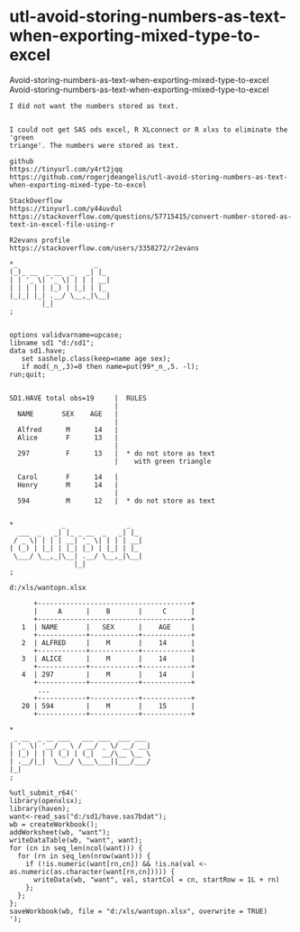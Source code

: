 # utl-avoid-storing-numbers-as-text-when-exporting-mixed-type-to-excel
Avoid-storing-numbers-as-text-when-exporting-mixed-type-to-excel 
    Avoid-storing-numbers-as-text-when-exporting-mixed-type-to-excel                                                
                                                                                                                    
    I did not want the numbers stored as text.                                                                      
                                                                                                                    
                                                                                                                    
    I could not get SAS ods excel, R XLconnect or R xlxs to eliminate the 'green                                    
    triange'. The numbers were stored as text.                                                                      
                                                                                                                    
    github                                                                                                          
    https://tinyurl.com/y4rt2jqq                                                                                    
    https://github.com/rogerjdeangelis/utl-avoid-storing-numbers-as-text-when-exporting-mixed-type-to-excel         
                                                                                                                    
    StackOverflow                                                                                                   
    https://tinyurl.com/y44uvdul                                                                                    
    https://stackoverflow.com/questions/57715415/convert-number-stored-as-text-in-excel-file-using-r                
                                                                                                                    
    R2evans profile                                                                                                 
    https://stackoverflow.com/users/3358272/r2evans                                                                 
                                                                                                                    
    *_                   _                                                                                          
    (_)_ __  _ __  _   _| |_                                                                                        
    | | '_ \| '_ \| | | | __|                                                                                       
    | | | | | |_) | |_| | |_                                                                                        
    |_|_| |_| .__/ \__,_|\__|                                                                                       
            |_|                                                                                                     
    ;                                                                                                               
                                                                                                                    
                                                                                                                    
    options validvarname=upcase;                                                                                    
    libname sd1 "d:/sd1";                                                                                           
    data sd1.have;                                                                                                  
       set sashelp.class(keep=name age sex);                                                                        
       if mod(_n_,3)=0 then name=put(99*_n_,5. -l);                                                                 
    run;quit;                                                                                                       
                                                                                                                    
                                                                                                                    
    SD1.HAVE total obs=19     |  RULES                                                                              
                              |                                                                                     
      NAME       SEX    AGE   |                                                                                     
                              |                                                                                     
      Alfred      M      14   |                                                                                     
      Alice       F      13   |                                                                                     
                              |                                                                                     
      297         F      13   |  * do not store as text                                                             
                              |    with green triangle                                                              
                                                                                                                    
      Carol       F      14   |                                                                                     
      Henry       M      14   |                                                                                     
                              |                                                                                     
      594         M      12   |  * do not store as text                                                             
                                                                                                                    
                                                                                                                    
    *            _               _                                                                                  
      ___  _   _| |_ _ __  _   _| |_                                                                                
     / _ \| | | | __| '_ \| | | | __|                                                                               
    | (_) | |_| | |_| |_) | |_| | |_                                                                                
     \___/ \__,_|\__| .__/ \__,_|\__|                                                                               
                    |_|                                                                                             
    ;                                                                                                               
                                                                                                                    
    d:/xls/wantopn.xlsx                                                                                             
                                                                                                                    
          +--------------------------------------+                                                                  
          |     A      |    B       |     C      |                                                                  
          +--------------------------------------+                                                                  
       1  | NAME       |   SEX      |    AGE     |                                                                  
          +------------+------------+------------+                                                                  
       2  | ALFRED     |    M       |    14      |                                                                  
          +------------+------------+------------+                                                                  
       3  | ALICE      |    M       |    14      |                                                                  
          +------------+------------+------------+                                                                  
       4  | 297        |    M       |    14      |                                                                  
          +------------+------------+------------+                                                                  
           ...                                                                                                      
          +------------+------------+------------+                                                                  
       20 | 594        |    M       |    15      |                                                                  
          +------------+------------+------------+                                                                  
                                                                                                                    
    *                                                                                                               
     _ __  _ __ ___   ___ ___  ___ ___                                                                              
    | '_ \| '__/ _ \ / __/ _ \/ __/ __|                                                                             
    | |_) | | | (_) | (_|  __/\__ \__ \                                                                             
    | .__/|_|  \___/ \___\___||___/___/                                                                             
    |_|                                                                                                             
    ;                                                                                                               
                                                                                                                    
    %utl_submit_r64('                                                                                               
    library(openxlsx);                                                                                              
    library(haven);                                                                                                 
    want<-read_sas("d:/sd1/have.sas7bdat");                                                                         
    wb = createWorkbook();                                                                                          
    addWorksheet(wb, "want");                                                                                       
    writeDataTable(wb, "want", want);                                                                               
    for (cn in seq_len(ncol(want))) {                                                                               
      for (rn in seq_len(nrow(want))) {                                                                             
        if (!is.numeric(want[rn,cn]) && !is.na(val <- as.numeric(as.character(want[rn,cn])))) {                     
          writeData(wb, "want", val, startCol = cn, startRow = 1L + rn)                                             
        };                                                                                                          
      };                                                                                                            
    };                                                                                                              
    saveWorkbook(wb, file = "d:/xls/wantopn.xlsx", overwrite = TRUE)                                                
    ');                                                                                                             
                                                                                                                    
